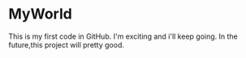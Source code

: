 # MyWorld
This is my first code in GitHub.
I'm exciting and i'll keep going.
In the future,this project will pretty good.
